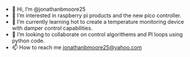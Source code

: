 - 👋 Hi, I’m @jonathanbmoore25
- 👀 I’m interested in raspberry pi products and the new pico controller.
- 🌱 I’m currently learning hot to create a temperature monitoring device with damper control capabilities.
- 💞️ I’m looking to collaborate on control algorithems and PI loops using python code.
- 📫 How to reach me jonathanbmoore25@yahoo.com

<!---
jonathanbmoore25/jonathanbmoore25 is a ✨ special ✨ repository because its `README.md` (this file) appears on your GitHub profile.
You can click the Preview link to take a look at your changes.
--->
